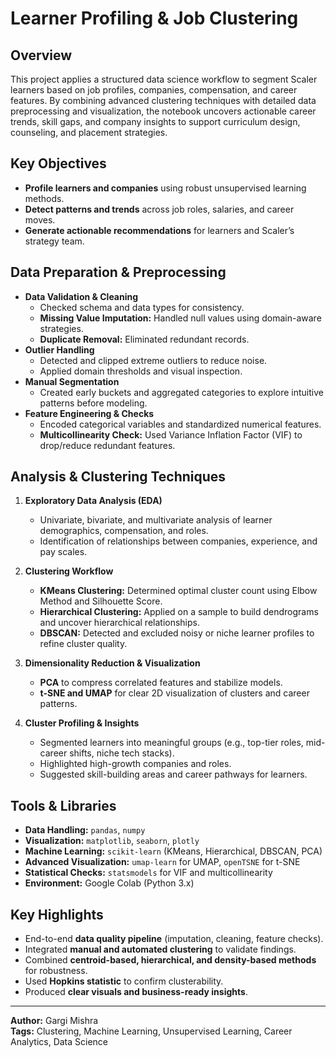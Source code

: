 # Learner Profiling & Job Clustering

## Overview
This project applies a structured data science workflow to segment Scaler learners based on job profiles, companies, compensation, and career features. By combining advanced clustering techniques with detailed data preprocessing and visualization, the notebook uncovers actionable career trends, skill gaps, and company insights to support curriculum design, counseling, and placement strategies.

## Key Objectives
- **Profile learners and companies** using robust unsupervised learning methods.
- **Detect patterns and trends** across job roles, salaries, and career moves.
- **Generate actionable recommendations** for learners and Scaler’s strategy team.

## Data Preparation & Preprocessing
- **Data Validation & Cleaning**
  - Checked schema and data types for consistency.
  - **Missing Value Imputation:** Handled null values using domain-aware strategies.
  - **Duplicate Removal:** Eliminated redundant records.
- **Outlier Handling**
  - Detected and clipped extreme outliers to reduce noise.
  - Applied domain thresholds and visual inspection.
- **Manual Segmentation**
  - Created early buckets and aggregated categories to explore intuitive patterns before modeling.
- **Feature Engineering & Checks**
  - Encoded categorical variables and standardized numerical features.
  - **Multicollinearity Check:** Used Variance Inflation Factor (VIF) to drop/reduce redundant features.

## Analysis & Clustering Techniques
1. **Exploratory Data Analysis (EDA)**
   - Univariate, bivariate, and multivariate analysis of learner demographics, compensation, and roles.
   - Identification of relationships between companies, experience, and pay scales.

2. **Clustering Workflow**
   - **KMeans Clustering:** Determined optimal cluster count using Elbow Method and Silhouette Score.
   - **Hierarchical Clustering:** Applied on a sample to build dendrograms and uncover hierarchical relationships.
   - **DBSCAN:** Detected and excluded noisy or niche learner profiles to refine cluster quality.

3. **Dimensionality Reduction & Visualization**
   - **PCA** to compress correlated features and stabilize models.
   - **t-SNE and UMAP** for clear 2D visualization of clusters and career patterns.

4. **Cluster Profiling & Insights**
   - Segmented learners into meaningful groups (e.g., top-tier roles, mid-career shifts, niche tech stacks).
   - Highlighted high-growth companies and roles.
   - Suggested skill-building areas and career pathways for learners.

## Tools & Libraries
- **Data Handling:** `pandas`, `numpy`
- **Visualization:** `matplotlib`, `seaborn`, `plotly`
- **Machine Learning:** `scikit-learn` (KMeans, Hierarchical, DBSCAN, PCA)
- **Advanced Visualization:** `umap-learn` for UMAP, `openTSNE` for t-SNE
- **Statistical Checks:** `statsmodels` for VIF and multicollinearity
- **Environment:** Google Colab (Python 3.x)

## Key Highlights
- End-to-end **data quality pipeline** (imputation, cleaning, feature checks).
- Integrated **manual and automated clustering** to validate findings.
- Combined **centroid-based, hierarchical, and density-based methods** for robustness.
- Used **Hopkins statistic** to confirm clusterability.
- Produced **clear visuals and business-ready insights**.

---

**Author:** Gargi Mishra  
**Tags:** Clustering, Machine Learning, Unsupervised Learning, Career Analytics, Data Science
